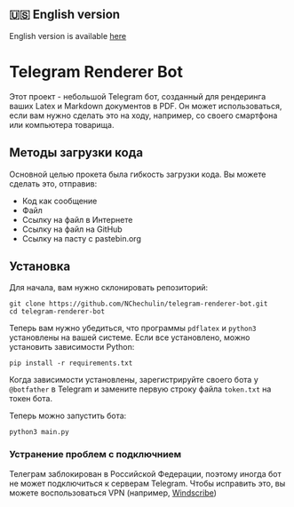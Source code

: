 ## :us: English version
English version is available [here](README.md)

# Telegram Renderer Bot

Этот проект - небольшой Telegram бот, созданный для рендеринга ваших Latex и Markdown документов в PDF.
Он может использоваться, если вам нужно сделать это на ходу, например, со своего смартфона или компьютера товарища.

## Методы загрузки кода

Основной целью прокета была гибкость загрузки кода.
Вы можете сделать это, отправив:
* Код как сообщение
* Файл
* Ссылку на файл в Интернете
* Ссылку на файл на GitHub
* Ссылку на пасту с pastebin.org

## Установка

Для начала, вам нужно склонировать репозиторий:
```
git clone https://github.com/NChechulin/telegram-renderer-bot.git
cd telegram-renderer-bot
```

Теперь вам нужно убедиться, что программы `pdflatex` и `python3` установлены на вашей системе.
Если все установлено, можно установить зависимости Python:
```
pip install -r requirements.txt
```

Когда зависимости установлены, зарегистрируйте своего бота у `@botfather` в Telegram и замените первую строку файла `token.txt` на токен бота.

Теперь можно запустить бота:
```
python3 main.py
```

### Устранение проблем с подключнием

Телеграм заблокирован в Российской Федерации, поэтому иногда бот не может подключиться к серверам Telegram.
Чтобы исправить это, вы можете воспользоваться VPN (например, [Windscribe](https://windscribe.com))
